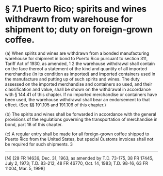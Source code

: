 # § 7.1   Puerto Rico; spirits and wines withdrawn from warehouse for shipment to; duty on foreign-grown coffee.

(a) When spirits and wines are withdrawn from a bonded manufacturing warehouse for shipment in bond to Puerto Rico pursuant to section 311, Tariff Act of 1930, as amended, 
1 2 the warehouse withdrawal shall contain on the face thereof a statement of the kind and quantity of all imported merchandise (in its condition as imported) and imported containers used in the manufacture and putting up of such spirits and wines. The duty assessed on the imported merchandise and containers so used, and their classification and value, shall be shown on the withdrawal in accordance with § 144.41 of this chapter. If no imported merchandise or containers have been used, the warehouse withdrawal shall bear an endorsement to that effect. (See §§ 191.105 and 191.106 of this chapter.)


(b) The spirits and wines shall be forwarded in accordance with the general provisions of the regulations governing the transportation of merchandise in bond, part 18 of this chapter.


(c) A regular entry shall be made for all foreign-grown coffee shipped to Puerto Rico from the United States, but special Customs invoices shall not be required for such shipments. 
3


---

[N] [28 FR 14636, Dec. 31, 1963, as amended by T.D. 73-175, 38 FR 17445, July 2, 1973; T.D. 83-212, 48 FR 46770, Oct. 14, 1983; T.D. 98-16, 63 FR 11004, Mar. 5, 1998]




